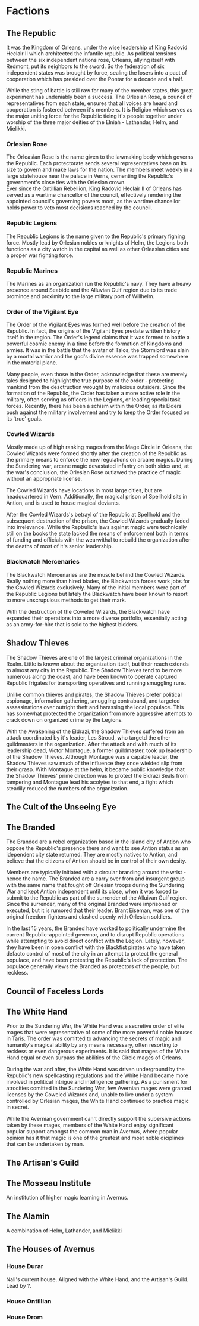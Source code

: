 # Factions

## The Republic
It was the Kingdom of Orleans, under the wise leadership of King Radovid Heclair II which architected the infantile republic. As political tensions between the six independent nations rose, Orleans, allying itself with Redmont, put its neighbors to the sword. So the federation of six independent states was brought by force, sealing the losers into a pact of cooperation which has presided over the Pontar for a decade and a half.

While the sting of battle is still raw for many of the member states, this great experiment has undeniably been a success. The Orlesian Rose, a council of representatives from each state, ensures that all voices are heard and cooperation is fostered between it's members. It is Religion which serves as the major uniting force for the Republic tieing it's people together under worship of the three major deities of the Elniah - Lathandar, Helm, and Mielikki.

### Orlesian Rose
The Orleasian Rose is the name given to the lawmaking body which governs the Republic. Each protectorate sends several representatives base on its size to govern and make laws for the nation. The members meet weekly in a large statehouse near the palace in Verns, cementing the Republic's government's close ties with the Orlesian crown.  
Ever since the Ontillian Rebellion, King Radovid Heclair II of Orleans has served as a wartime chancellor of the council, effectively rendering the appointed council's governing powers moot, as the wartime chancellor holds power to veto most decisions reached by the council.

### Republic Legions
The Republic Legions is the name given to the Republic's primary fighing force. Mostly lead by Orlesian nobles or knights of Helm, the Legions both functions as a city watch in the capital as well as other Orleasian cities and a proper war fighting force.

### Republic Marines
The Marines as an organization run the Republic's navy. They have a heavy presence around Seabide and the Alluvian Gulf region due to its trade promince and proximity to the large military port of Willhelm. 

### Order of the Vigilant Eye
The Order of the Vigilant Eyes was formed well before the creation of the Republic. In fact, the origins of the Vigilant Eyes predate written history itself in the region. The Order's legend claims that it was formed to battle a powerful cosmic enemy in a time before the formation of Kingdoms and armies. It was in the battle that the avatar of Talos, the Stormlord was slain by a mortal warrior and the god's divine essence was trapped somewhere in the material plane.  

Many people, even those in the Order, acknowledge that these are merely tales designed to highlight the true purpose of the order - protecting mankind from the desctruction wrought by malicious outsiders. Since the formation of the Republic, the Order has taken a more active role in the military, often serving as officers in the Legions, or leading special task forces. Recently, there has been a schism within the Order, as its Elders push against the military involvement and try to keep the Order focused on its 'true' goals.

### Cowled Wizards
Mostly made up of high ranking mages from the Mage Circle in Orleans, the Cowled Wizards were formed shortly after the creation of the Republic as the primary means to enforce the new regulations on arcane magics. During the Sundering war, arcane magic devastated infantry on both sides and, at the war's conclusion, the Orlesian Rose outlawed the practice of magic without an appropriate license.  

The Cowled Wizards have locations in most large cities, but are headquartered in Vern. Additionally, the magical prison of Spellhold sits in Antion, and is used to house magical deviants.  

After the Cowled Wizards's betrayl of the Republic at Spellhold and the subsequent destruction of the prison, the Cowled Wizards gradually faded into irrelevance. While the Repbulic's laws against magic were technically still on the books the state lacked the means of enforcement both in terms of funding and officials with the wearwithal to rebuild the organization after the deaths of most of it's senior leadership.

### Blackwatch Mercenaries
The Blackwatch Mercenaries are the muscle behind the Cowled Wizards. Really nothing more than hired blades, the Blackwatch forces work jobs for the Cowled Wizards exclusively. Many of the initial members were part of the Republic Legions but lately the 
Blackwatch have been known to resort to more unscrupulous methods to get their mark.  

With the destruction of the Coweled Wizards, the Blackwatch have expanded their operations into a more diverse portfolio, essentially acting as an army-for-hire that is sold to the highest bidders.

## Shadow Thieves
The Shadow Thieves are one of the largest criminal organizations in the Realm. Little is known about the organization itself, but their reach extends to almost any city in the Republic. The Shadow Thieves tend to be more numerous along the coast, and have been known to operate captured Republic frigates for transporting operatives and running smuggling runs.  

Unlike common thieves and pirates, the Shadow Thieves prefer political espionage, information gathering, smuggling contraband, and targeted assassinations over outright theft and harassing the local populace. This has somewhat protected the organization from more aggressive attempts to crack down on organized crime by the Legions.  

With the Awakening of the Eldrazi, the Shadow Thieves suffered from an attack coordinated by it's leader, Les Stroud, who targetd the other guildmasters in the organization. After the attack and with much of its leadership dead, Victor Montague, a former guildmaster, took up leadership of the Shadow Thieves. Although Montague was a capable leader, the Shadow Thieves saw much of the influence they once wielded slip from their grasp. With Montague at the helm, it became public knowledge that the Shadow Thieves' prime direction was to protect the Eldrazi Seals from tampering and Montague lead his acolytes to that end, a fight which steadily reduced the numbers of the organization.

## The Cult of the Unseeing Eye

## The Branded
The Branded are a rebel organization based in the island city of Antion who oppose the Republic's presence there and want to see Antion status as an idependent city state returned. They are mostly natives to Antion, and believe that the citizens of Antion should be in control of their own desity.  

Members are typically initiated with a circular branding around the wrist - hence the name. The Branded are a carry over from and insurgent group with the same name that fought off Orlesian troops during the Sundering War and kept Antion independent until its close, when it was forced to submit to the Republic as part of the surrender of the Alluivan Gulf region. Since the surrender, many of the original Branded were imprisoned or executed, but it is rumored that their leader. Brant Eiseman, was one of the original freedom fighters and clashed openly with Orlesian soldiers.  

In the last 15 years, the Branded have worked to politically undermine the current Republic-appointed governor, and to disrupt Republic operations while attempting to avoid direct conflict with the Legion. Lately, however, they have been in open conflict with the Blackfist pirates who have taken defacto control of most of the city in an attempt to protect the general populace, and have been protesting the Republic's lack of protection. The populace generally views the Branded as protectors of the people, but reckless.

## Council of Faceless Lords

## The White Hand
Prior to the Sundering War, the White Hand was a secretive order of elite mages that were representative of some of the more powerful noble houses in Taris. The order was comitted to advancing the secrets of magic and humanity's magical ability by any means necessary, often resorting to reckless or even dangerous experiments. It is said that mages of the White Hand equal or even surpass the abilities of the Circle mages of Orleans.  

During the war and after, the White Hand was driven underground by the Republic's new spellcasting regulations and the White Hand became more involved in political intrigue and intelligence gathering. As a punisment for atrocities comitted in the Sundering War, few Avernian mages were granted licenses by the Coweled Wizards and, unable to live under a system controlled by Orlesian mages, the White Hand continued to practice magic in secret.  

While the Avernian government can't directly support the subersive actions taken by these mages, members of the White Hand enjoy significant popular support amongst the common man in Avernus, where popular opinion has it that magic is one of the greatest and most noble diciplines that can be undertaken by man.

## The Artisan's Guild

## The Mosseau Institute
An institution of higher magic learning in Avernus.

## The Alamin
A combination of Helm, Lathander, and Mielikki

## The Houses of Avernus
### House Durar
Nali's current house. Aligned with the White Hand, and the Artisan's Guild. Lead by ?.

### House Ontillian

### House Drom



